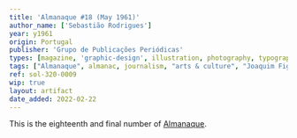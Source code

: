 ```yaml
---
title: 'Almanaque #18 (May 1961)'
author_name: ['Sebastião Rodrigues']
year: y1961
origin: Portugal
publisher: 'Grupo de Publicações Periódicas'
types: [magazine, 'graphic-design', illustration, photography, typography]
tags: ["Almanaque", almanac, journalism, "arts & culture", "Joaquim Figueiredo Magalhães"]
ref: sol-320-0009
wip: true
layout: artifact
date_added: 2022-02-22
---
```

<p>This is the eighteenth and final number of <a class="text-cat-link publisher" href="/tags/almanaque/">Almanaque</a>.</p>
